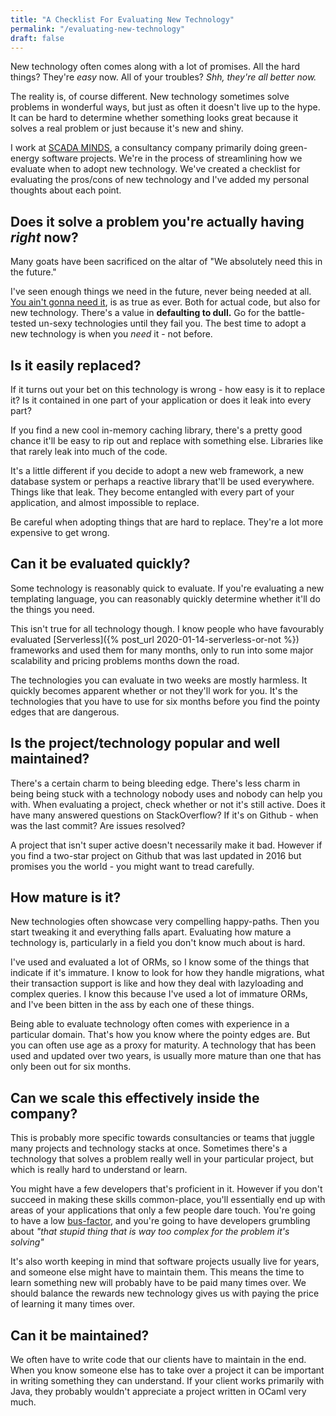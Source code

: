 ```yaml
---
title: "A Checklist For Evaluating New Technology"
permalink: "/evaluating-new-technology"
draft: false
---
```

New technology often comes along with a lot of promises. All the hard things? They're *easy* now.
All of your troubles? *Shh, they're all better now.*

The reality is, of course different. New technology sometimes solve problems in wonderful ways, but just as often it doesn't live up to the hype.
It can be hard to determine whether something looks great because it solves a real problem or just because it's new and shiny. 

I work at [SCADA MINDS](https://www.linkedin.com/company/scada-minds/), a consultancy company primarily doing green-energy software projects.
We're in the process of streamlining how we evaluate when to adopt new technology.
We've created a checklist for evaluating the pros/cons of new technology and I've added my personal thoughts about each point.


## Does it solve a problem you're actually having *right* now?
Many goats have been sacrificed on the altar of "We absolutely need this in the future."

I've seen enough things we need in the future, never being needed at all.
[You ain't gonna need it](https://en.wikipedia.org/wiki/You_aren%27t_gonna_need_it),
is as true as ever. Both for actual code, but also for new technology. 
There's a value in **defaulting to dull.** Go for the battle-tested un-sexy technologies until they fail you.
The best time to adopt a new technology is when you *need* it - not before.


## Is it easily replaced?
If it turns out your bet on this technology is wrong - how easy is it to replace it? Is it contained in one part of your
application or does it leak into every part?
 
If you find a new cool in-memory caching library, there's a pretty good chance it'll be easy to rip out and replace with something else.
Libraries like that rarely leak into much of the code.

It's a little different if you decide to adopt a new web framework, a new database system or perhaps a reactive library
that'll be used everywhere. 
Things like that leak. They become entangled with every part of your application, and almost impossible to replace. 

Be careful when adopting things that are hard to replace. They're a lot more expensive to get wrong.

## Can it be evaluated quickly?
Some technology is reasonably quick to evaluate. If you're evaluating a new templating language, you can reasonably
quickly determine whether it'll do the things you need.

This isn't true for all technology though.
I know people who have favourably evaluated [Serverless]({% post_url 2020-01-14-serverless-or-not %}) frameworks and used
them for many months, only to run into some major scalability and pricing problems months down the road. 

The technologies you can evaluate in two weeks are mostly harmless. It quickly becomes apparent whether or not they'll work for you.
It's the technologies that you have to use for six months before you find the pointy edges that are dangerous.  


## Is the project/technology popular and well maintained?
There's a certain charm to being bleeding edge. There's less charm in being being stuck with a technology nobody uses and nobody can help you with.
When evaluating a project, check whether or not it's still active. Does it have many answered questions on StackOverflow?
If it's on Github - when was the last commit? Are issues resolved?

A project that isn't super active doesn't necessarily make it bad. However if you find a two-star project on Github that was
last updated in 2016 but promises you the world - you might want to tread carefully.  


## How mature is it?
New technologies often showcase very compelling happy-paths. Then you start tweaking it and everything falls apart.
Evaluating how mature a technology is, particularly in a field you don't know much about is hard.

I've used and evaluated a lot of ORMs, so I know some of the things that indicate if it's immature.
I know to look for how they handle migrations, what their transaction support is like and how they deal with lazyloading and complex queries.
I know this because I've used a lot of immature ORMs, and I've been bitten in the ass by each one of these things.

Being able to evaluate technology often comes with experience in a particular domain. That's how you know where the pointy edges are.
But you can often use age as a proxy for maturity. A technology that has been used and updated over two years, is usually
more mature than one that has only been out for six months.


## Can we scale this effectively inside the company?
This is probably more specific towards consultancies or teams that juggle many projects and technology stacks at once.
Sometimes there's a technology that solves a problem really well in your particular project, but which is really hard to understand or learn.

You might have a few developers that's proficient in it. However if you don't succeed in making these skills common-place,
you'll essentially end up with areas of your applications that only a few people dare touch. You're going to have a low [bus-factor](https://en.wikipedia.org/wiki/Bus_factor),
and you're going to have developers grumbling about *"that stupid thing that is way too complex for the problem it's solving"*

It's also worth keeping in mind that software projects usually live for years, and someone else might have to maintain them.
This means the time to learn something new will probably have to be paid many times over.
We should balance the rewards new technology gives us with paying the price of learning it many times over.


## Can it be maintained?
We often have to write code that our clients have to maintain in the end. When you know someone else has to take
over a project it can be important in writing something they can understand. If your client works primarily with Java,
they probably wouldn't appreciate a project written in OCaml very much.